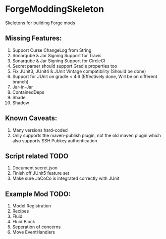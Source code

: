 # ForgeModdingSkeleton
Skeletons for building Forge mods

## Missing Features:
1) Support Curse ChangeLog from String
2) Sonarqube & Jar Signing Support for Travis
3) Sonarqube & Jar Signing Support for CircleCI
4) Secret parser should support Gradle properties too
5) Fix JUnit3, JUnit4 & JUnit Vintage compatibility (Should be done)
6) Support for JUnit on gradle < 4.6 (Effectively done, Will be on different branch)
7) Jar-in-Jar
8) ContainedDeps
9) Shade
10) Shadow

## Known Caveats:
1) Many versions hard-coded
2) Only supports the maven-publish plugin, not the old maven plugin which also supports SSH Pubkey authentication

## Script related TODO
1) Document secret.json
2) Finish off JUnit5 feature set
3) Make sure JaCoCo is integrated correctly with JUnit

## Example Mod TODO:
1) Model Registration
2) Recipes
3) Fluid
4) Fluid Block
5) Seperation of concerns
6) Move EventHandlers
